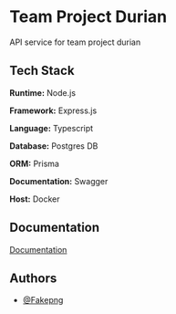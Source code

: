 # Team Project Durian

API service for team project durian


## Tech Stack

**Runtime:** Node.js

**Framework:** Express.js

**Language:** Typescript

**Database:** Postgres DB

**ORM:** Prisma

**Documentation:** Swagger

**Host:** Docker

## Documentation

[Documentation](https://durian.fakepng.dev/api-docs/)


## Authors

- [@Fakepng](https://github.com/Fakepng)

